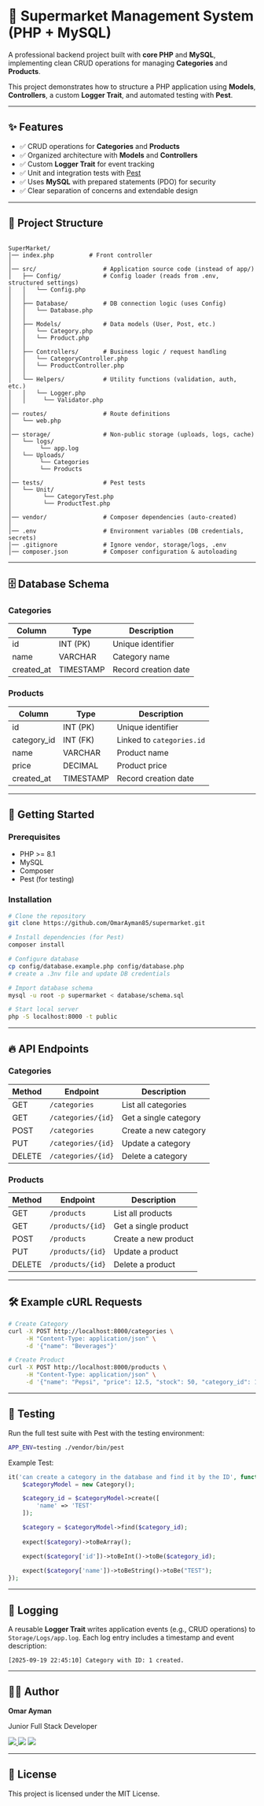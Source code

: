 
# 🛒 Supermarket Management System (PHP + MySQL)

A professional backend project built with **core PHP** and **MySQL**, implementing clean CRUD operations for managing **Categories** and **Products**.  

This project demonstrates how to structure a PHP application using **Models**, **Controllers**, a custom **Logger Trait**, and automated testing with **Pest**.

---

## ✨ Features

- ✅ CRUD operations for **Categories** and **Products**
- ✅ Organized architecture with **Models** and **Controllers**
- ✅ Custom **Logger Trait** for event tracking
- ✅ Unit and integration tests with [Pest](https://pestphp.com/)
- ✅ Uses **MySQL** with prepared statements (PDO) for security
- ✅ Clear separation of concerns and extendable design

---

## 📂 Project Structure

```

SuperMarket/
│── index.php          # Front controller
│
│── src/                   # Application source code (instead of app/)
│   ├── Config/            # Config loader (reads from .env, structured settings)
│   │   └── Config.php
│   │
│   ├── Database/          # DB connection logic (uses Config)
│   │   └── Database.php
│   │
│   ├── Models/            # Data models (User, Post, etc.)
│   │   └── Category.php
│   │   └── Product.php
│   │
│   ├── Controllers/       # Business logic / request handling
│   │   └── CategoryController.php
│   │   └── ProductController.php
│   │
│   └── Helpers/           # Utility functions (validation, auth, etc.)
│   │   └── Logger.php
│   │	  └── Validator.php 
│   
│── routes/                # Route definitions
│   └── web.php
│
│── storage/               # Non-public storage (uploads, logs, cache)
│   └── logs/
│        └── app.log
│   └── Uploads/
│        └── Categories
│        └── Products
│
│── tests/                 # Pest tests
│   └── Unit/
│         └── CategoryTest.php
│         └── ProductTest.php
│
│── vendor/                # Composer dependencies (auto-created)
│
│── .env                   # Environment variables (DB credentials, secrets)
│── .gitignore             # Ignore vendor, storage/logs, .env
│── composer.json          # Composer configuration & autoloading
```

---

## 🗄️ Database Schema

### Categories
| Column     | Type        | Description               |
|------------|-------------|---------------------------|
| id         | INT (PK)    | Unique identifier         |
| name       | VARCHAR     | Category name             |
| created_at | TIMESTAMP   | Record creation date      |

### Products
| Column       | Type        | Description                   |
|--------------|-------------|-------------------------------|
| id           | INT (PK)    | Unique identifier             |
| category_id  | INT (FK)    | Linked to `categories.id`     |
| name         | VARCHAR     | Product name                  |
| price        | DECIMAL     | Product price                 |
| created_at   | TIMESTAMP   | Record creation date          |

---

## 🚀 Getting Started

### Prerequisites
- PHP >= 8.1
- MySQL
- Composer
- Pest (for testing)

### Installation
```bash
# Clone the repository
git clone https://github.com/OmarAyman85/supermarket.git

# Install dependencies (for Pest)
composer install

# Configure database
cp config/database.example.php config/database.php
# create a .3nv file and update DB credentials

# Import database schema
mysql -u root -p supermarket < database/schema.sql

# Start local server
php -S localhost:8000 -t public
````

---

## 🔥 API Endpoints

### Categories

| Method | Endpoint           | Description           |
| ------ | ------------------ | --------------------- |
| GET    | `/categories`      | List all categories   |
| GET    | `/categories/{id}` | Get a single category |
| POST   | `/categories`      | Create a new category |
| PUT    | `/categories/{id}` | Update a category     |
| DELETE | `/categories/{id}` | Delete a category     |

### Products

| Method | Endpoint         | Description          |
| ------ | ---------------- | -------------------- |
| GET    | `/products`      | List all products    |
| GET    | `/products/{id}` | Get a single product |
| POST   | `/products`      | Create a new product |
| PUT    | `/products/{id}` | Update a product     |
| DELETE | `/products/{id}` | Delete a product     |

---

## 🛠️ Example cURL Requests

```bash
# Create Category
curl -X POST http://localhost:8000/categories \
     -H "Content-Type: application/json" \
     -d '{"name": "Beverages"}'

# Create Product
curl -X POST http://localhost:8000/products \
     -H "Content-Type: application/json" \
     -d '{"name": "Pepsi", "price": 12.5, "stock": 50, "category_id": 1}'
```

---

## 🧪 Testing

Run the full test suite with Pest with the testing environment:

```bash
APP_ENV=testing ./vendor/bin/pest
```

Example Test:

```php
it('can create a category in the database and find it by the ID', function(){
    $categoryModel = new Category();

    $category_id = $categoryModel->create([
        'name' => 'TEST'
    ]);

    $category = $categoryModel->find($category_id);
    
    expect($category)->toBeArray();

    expect($category['id'])->toBeInt()->toBe($category_id);
    
    expect($category['name'])->toBeString()->toBe("TEST");
});
```

---

## 📜 Logging

A reusable **Logger Trait** writes application events (e.g., CRUD operations) to `Storage/Logs/app.log`.
Each log entry includes a timestamp and event description:

```
[2025-09-19 22:45:10] Category with ID: 1 created.
```

---

## 👨‍💻 Author

**Omar Ayman**

Junior Full Stack Developer 

<a href="https://www.linkedin.com/in/ommarayman/" target="_blank" rel="noopener noreferrer">
<img src="https://img.shields.io/badge/LinkedIn--blue" />
</a>
<a href="mailto:ommarayman085@gmail.com" target="_blank" rel="noopener noreferrer">
<img src="https://img.shields.io/badge/Gmail--red" ;></img></a>
</a>
<a href="https://omar-ayman-pro-folio.vercel.app/" target="_blank" rel="noopener noreferrer">
<img src="https://img.shields.io/badge/Portfolio--lightgreen" ;></img></a>
</a>

---

## 📄 License

This project is licensed under the MIT License.
